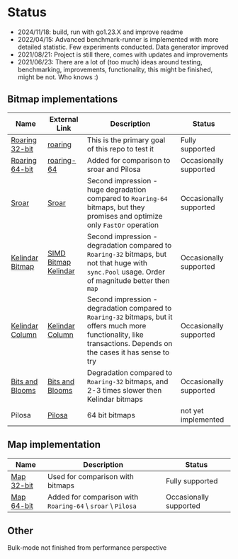 # Status

* 2024/11/18: build, run with go1.23.X and improve readme
* 2022/04/15:
  Advanced benchmark-runner is implemented with more detailed statistic. Few experiments conducted. Data generator
  improved
* 2021/08/21:
  Project is still there, comes with updates and improvements
* 2021/06/23:
  There are a lot of (too much) ideas around testing, benchmarking, improvements, functionality, this might be finished,
  might be not. Who knows :)

## Bitmap implementations

| Name                                        | External Link                                                                | Description                                                                                                                                                          | Status                 |
|---------------------------------------------|------------------------------------------------------------------------------|----------------------------------------------------------------------------------------------------------------------------------------------------------------------|------------------------|
| [Roaring 32-bit](../index-roaring)          | [roaring](https://github.com/RoaringBitmap/roaring)                          | This is the primary goal of this repo to test it                                                                                                                     | Fully supported        |
| [Roaring 64-bit](../index-roaring64)        | [roaring-64](https://github.com/RoaringBitmap/roaring/tree/master/roaring64) | Added for comparison to sroar and Pilosa                                                                                                                             | Occasionally supported |
| [Sroar](../index-sroar)                     | [Sroar](https://github.com/dgraph-io/sroar)                                  | Second impression - huge degradation compared to `Roaring-64` bitmaps, but they promises and optimize only `FastOr` operation                                        | Occasionally supported |
| [Kelindar Bitmap](../index-kelindar)        | [SIMD Bitmap Kelindar](https://github.com/kelindar/bitmap)                   | Second impression - degradation compared to `Roaring-32` bitmaps, but not that huge with `sync.Pool` usage. Order of magnitude better then `map`                     | Occasionally supported |
| [Kelindar Column](../index-kelindar-column) | [Kelindar Column](https://github.com/kelindar/column)                        | Second impression - degradation compared to `Roaring-32` bitmaps, but it offers much more functionality, like transactions. Depends on the cases it has sense to try | Occasionally supported |
| [Bits and Blooms](../index-bits-and-blooms) | [Bits and Blooms](https://github.com/bits-and-blooms/bitset)                 | Degradation compared to `Roaring-32` bitmaps, and 2-3 times slower then Kelindar bitmaps                                                                             | Occasionally supported |
| Pilosa                                      | [Pilosa](https://github.com/pilosa/pilosa)                                   | 64 bit bitmaps                                                                                                                                                       | not yet implemented    |

## Map implementation

| Name                         | Description                                                 | Status                 |
|------------------------------|-------------------------------------------------------------|------------------------|
| [Map 32-bit](../index-map)   | Used for comparison with bitmaps                            | Fully supported        |
| [Map 64-bit](../index-map64) | Added for comparison with `Roaring-64` \ `sroar` \ `Pilosa` | Occasionally supported |

## Other

Bulk-mode not finished from performance perspective